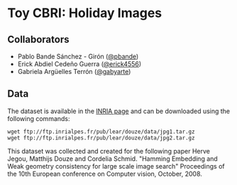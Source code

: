 # Toy CBRI: Holiday Images

## Collaborators
* Pablo Bande Sánchez - Girón ([@pbande](https://github.com/pbande))
* Erick Abdiel Cedeño Guerra ([@erick4556](https://github.com/erick4556))
* Gabriela Argüelles Terrón ([@gabyarte](https://github.com/gabyarte))

## Data
The dataset is available in the [INRIA page](http://lear.inrialpes.fr/people/jegou/data.php#holidays) and can be downloaded using the following commands:

```
wget ftp://ftp.inrialpes.fr/pub/lear/douze/data/jpg1.tar.gz
wget ftp://ftp.inrialpes.fr/pub/lear/douze/data/jpg2.tar.gz
```

This dataset was collected and created for the following paper Herve Jegou, Matthijs Douze and Cordelia Schmid. "Hamming Embedding and Weak geometry consistency for large scale image search" Proceedings of the 10th European conference on Computer vision, October, 2008.
